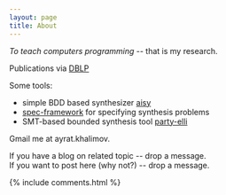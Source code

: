 ```yaml
---
layout: page
title: About
---
```


_To teach computers programming_ -- that is my research.

Publications via [DBLP](http://dblp.uni-trier.de/search/author?author=khalimov)

Some tools:

- simple BDD based synthesizer [aisy](https://github.com/5nizza/aisy)
- [spec-framework](https://github.com/5nizza/spec-framework) for specifying synthesis problems
- SMT-based bounded synthesis tool [party-elli](https://github.com/5nizza/party-elli)

Gmail me at ayrat.khalimov.

If you have a blog on related topic -- drop a message.    
If you want to post here (why not?) -- drop a message.

{% include comments.html %}
